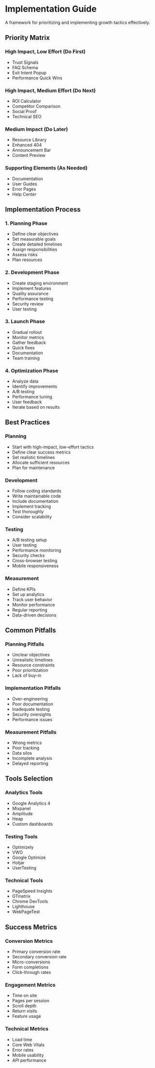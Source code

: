# Implementation Guide

A framework for prioritizing and implementing growth tactics effectively.

## Priority Matrix

### High Impact, Low Effort (Do First)

- Trust Signals
- FAQ Schema
- Exit Intent Popup
- Performance Quick Wins

### High Impact, Medium Effort (Do Next)

- ROI Calculator
- Competitor Comparison
- Social Proof
- Technical SEO

### Medium Impact (Do Later)

- Resource Library
- Enhanced 404
- Announcement Bar
- Content Preview

### Supporting Elements (As Needed)

- Documentation
- User Guides
- Error Pages
- Help Center

## Implementation Process

### 1. Planning Phase

- Define clear objectives
- Set measurable goals
- Create detailed timelines
- Assign responsibilities
- Assess risks
- Plan resources

### 2. Development Phase

- Create staging environment
- Implement features
- Quality assurance
- Performance testing
- Security review
- User testing

### 3. Launch Phase

- Gradual rollout
- Monitor metrics
- Gather feedback
- Quick fixes
- Documentation
- Team training

### 4. Optimization Phase

- Analyze data
- Identify improvements
- A/B testing
- Performance tuning
- User feedback
- Iterate based on results

## Best Practices

### Planning

- Start with high-impact, low-effort tactics
- Define clear success metrics
- Set realistic timelines
- Allocate sufficient resources
- Plan for maintenance

### Development

- Follow coding standards
- Write maintainable code
- Include documentation
- Implement tracking
- Test thoroughly
- Consider scalability

### Testing

- A/B testing setup
- User testing
- Performance monitoring
- Security checks
- Cross-browser testing
- Mobile responsiveness

### Measurement

- Define KPIs
- Set up analytics
- Track user behavior
- Monitor performance
- Regular reporting
- Data-driven decisions

## Common Pitfalls

### Planning Pitfalls

- Unclear objectives
- Unrealistic timelines
- Resource constraints
- Poor prioritization
- Lack of buy-in

### Implementation Pitfalls

- Over-engineering
- Poor documentation
- Inadequate testing
- Security oversights
- Performance issues

### Measurement Pitfalls

- Wrong metrics
- Poor tracking
- Data silos
- Incomplete analysis
- Delayed reporting

## Tools Selection

### Analytics Tools

- Google Analytics 4
- Mixpanel
- Amplitude
- Heap
- Custom dashboards

### Testing Tools

- Optimizely
- VWO
- Google Optimize
- Hotjar
- UserTesting

### Technical Tools

- PageSpeed Insights
- GTmetrix
- Chrome DevTools
- Lighthouse
- WebPageTest

## Success Metrics

### Conversion Metrics

- Primary conversion rate
- Secondary conversion rate
- Micro-conversions
- Form completions
- Click-through rates

### Engagement Metrics

- Time on site
- Pages per session
- Scroll depth
- Return visits
- Feature usage

### Technical Metrics

- Load time
- Core Web Vitals
- Error rates
- Mobile usability
- API performance
